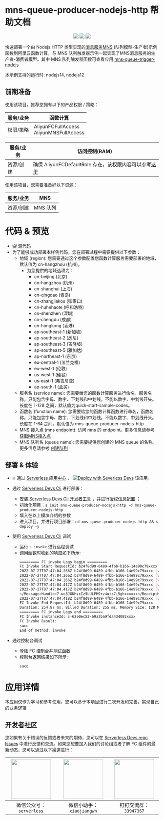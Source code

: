 # mns-queue-producer-nodejs-http 帮助文档

<p align="center" class="flex justify-center">
    <a href="https://www.serverless-devs.com" class="ml-1">
    <img src="http://editor.devsapp.cn/icon?package=mns-queue-producer-nodejs-http&type=packageType">
  </a>
  <a href="http://www.devsapp.cn/details.html?name=mns-queue-producer-nodejs-http" class="ml-1">
    <img src="http://editor.devsapp.cn/icon?package=mns-queue-producer-nodejs-http&type=packageVersion">
  </a>
  <a href="http://www.devsapp.cn/details.html?name=mns-queue-producer-nodejs-http" class="ml-1">
    <img src="http://editor.devsapp.cn/icon?package=mns-queue-producer-nodejs-http&type=packageDownload">
  </a>
</p>

<description>

快速部署一个由 Nodejs HTTP 类型实现的[消息服务MNS](https://help.aliyun.com/document_detail/27414.html) (队列模型-生产者)示例函数到阿里云函数计算，与 MNS 队列触发器示例一起实现了MNS消息服务的生产者-消费者模型。其中 MNS 队列触发器函数可查看应用 [mns-queue-trigger-nodejs](http://www.devsapp.cn/details.html?name=mns-queue-trigger-nodejs)

本示例支持的运行时: nodejs14, nodejs12
</description>

## 前期准备
使用该项目，推荐您拥有以下的产品权限 / 策略：

| 服务/业务 | 函数计算 |     
| --- |  --- |   
| 权限/策略 | AliyunFCFullAccess <br> AliyunMNSFullAccess |

| 服务/业务 | 访问控制(RAM) |     
| --- |  --- |   
| 资源/创建 | 确保 AliyunFCDefaultRole 存在，该权限内容可以参考[这里](https://help.aliyun.com/document_detail/181589.html) |

使用该项目，您需要准备好以下资源：

| 服务/业务 | MNS |     
| --- |  --- |   
| 资源/创建 | MNS 队列 |  

<codepre id="codepre">

# 代码 & 预览

- [ :smiley_cat:  源代码](https://github.com/devsapp/start-fc/blob/main/event-function/mns-queue-producer-nodejs-http)
- 为了能够成功部署本样例代码，您在部署过程中需要提供以下参数：
    - 地域 (region): 您需要通过这个参数配置您函数计算服务需要部署的地域，默认值为 cn-hangzhou (杭州)。
      - 为您提供的地域选项为：
        - cn-beijing (北京)
        - cn-hangzhou (杭州)
        - cn-shanghai (上海)
        - cn-qingdao (青岛)
        - cn-zhangjiakou (张家口)
        - cn-huhehaote (呼和浩特)
        - cn-shenzhen (深圳)
        - cn-chengdu (成都)
        - cn-hongkong (香港)
        - ap-southeast-1 (新加坡)
        - ap-southeast-2 (悉尼)
        - ap-southeast-3 (吉隆坡)
        - ap-southeast-5 (雅加达)
        - ap-northeast-1 (东京)
        - eu-central-1 (法兰克福)
        - eu-west-1 (伦敦)
        - us-west-1 (硅谷)
        - us-east-1 (弗吉尼亚)
        - ap-south-1 (孟买)
    - 服务名 (service name): 您需要给您的函数计算服务进行命名，服务名称，只能包含字母、数字、下划线和中划线。不能以数字、中划线开头。长度在 1-128 之间，默认值为quick-start-sample-codes。
    - 函数名 (function name): 您需要给您的函数计算函数进行命名，函数名称，只能包含字母、数字、下划线和中划线。不能以数字、中划线开头。长度在 1-64 之间。默认值为 mns-queue-producer-nodejs-http
    - MNS 接入点 (mns endpoint): 访问 mns 的 endpoint。更多信息请参考 [获取MNS接入点](https://help.aliyun.com/document_detail/27450.htm?spm=a2c4g.11186623.0.0.58ad3df61rQTlY#section-yhc-ix5-300)
    - MNS 队列名 (queue name): 您需要提供您创建的 MNS queue 的名称。更多信息请参考 [创建队列](https://help.aliyun.com/document_detail/34417.html)

</codepre>

<deploy>

## 部署 & 体验

<appcenter>

-  :fire:  通过 [Serverless 应用中心](https://fcnext.console.aliyun.com/applications/create?template=mns-queue-producer-nodejs-http) ，
[![Deploy with Severless Devs](https://img.alicdn.com/imgextra/i1/O1CN01w5RFbX1v45s8TIXPz_!!6000000006118-55-tps-95-28.svg)](https://fcnext.console.aliyun.com/applications/create?template=mns-queue-producer-nodejs-http)  该应用。 

</appcenter>

- 通过 [Serverless Devs Cli](https://www.serverless-devs.com/serverless-devs/install) 进行部署：
    - [安装 Serverless Devs Cli 开发者工具](https://www.serverless-devs.com/serverless-devs/install) ，并进行[授权信息配置](https://www.serverless-devs.com/fc/config) ；
    - 初始化项目：`s init mns-queue-producer-nodejs-http -d mns-queue-producer-nodejs-http` 
    - 填入在以上模块介绍的参数
    - 进入项目，并进行项目部署：`cd mns-queue-producer-nodejs-http && s deploy -y`
  
- 使用 [Serverless Devs Cli](https://www.serverless-devs.com/serverless-devs/install) 调试
  - 运行 `s invoke` 进行远程调试
  - 调用函数时收到的响应如下所示:
    ```bash
    ========= FC invoke Logs begin =========
    FC Invoke Start RequestId: b24f8d99-6489-4fbb-b166-14e99c79xxxx
    2022-07-27T07:47:04.266Z b24f8d99-6489-4fbb-b166-14e99c79xxxx [verbose] method: POST
    2022-07-27T07:47:04.266Z b24f8d99-6489-4fbb-b166-14e99c79xxxx [verbose] request headers: {"date":"Wed, 27 Jul 2022 07:47:04 GMT","x-mns-version":"2015-06-06","content-type":"application/xml;charset=utf-8","content-length":164,"content-md5":"Mzc4NGZlZGFmYTIwMjM4MmUyZTg0xxxxxxxxxxxxxxxx","authorization":"MNS STS.NUwwV5Nmmxxxxxxxxxxxxxxxx:2pfMiaTGk8OIxxxxxxxxxxx"}
    2022-07-27T07:47:04.266Z b24f8d99-6489-4fbb-b166-14e99c79xxxx [verbose] request body: <?xml version="1.0" encoding="UTF-8"?><Message xmlns="http://mns.aliyuncs.com/doc/v1/"><MessageBody>hello mns</MessageBody><DelaySeconds>20</DelaySeconds></Message>
    2022-07-27T07:47:04.417Z b24f8d99-6489-4fbb-b166-14e99c79xxxx [verbose] statusCode 201
    2022-07-27T07:47:04.417Z b24f8d99-6489-4fbb-b166-14e99c79xxxx [verbose] response headers: {"server":"AliyunMQS","date":"Wed, 27 Jul 2022 07:47:04 GMT","content-type":"text/xml;charset=utf-8","content-length":"279","connection":"keep-alive","x-mns-version":"2015-06-06","x-mns-request-id":"62E0ED78333842C815F2xxxx"}
    </Message>Handle>7-wc8JGKHzcIz5LULFM9rz4utz7i5ghxxxxxx</ReceiptHandle>] response body: <?xml version="1.0" ?>
    2022-07-27T07:47:04.418Z b24f8d99-6489-4fbb-b166-14e99c79xxxx [verbose] Send message succ: MessageID:EB0A77CA80764167483B8948xxxxxxxx,BodyMD5:0C91FF67AF5B07A61C82F0DDxxxxxxxx
    FC Invoke End RequestId: b24f8d99-6489-4fbb-b166-14e99c79xxxx
    Duration: 254.87 ms, Billed Duration: 255 ms, Memory Size: 128 MB, Max Memory Used: 51.38 MB
    ========= FC invoke Logs end =========
    FC Invoke instanceId: c-62e0ec52-b9a3ba9fda434082xxxx
    FC Invoke Result:
    succ
    End of method: invoke
      ```
- 通过控制台调试
  - 登陆 FC 控制台并测试函数
  - 控制台返回结果如下所示:
    ```bash
    succ
    ```
</deploy>

<appdetail id="flushContent">

# 应用详情



本应用仅作为学习和参考使用，您可以基于本项目进行二次开发和完善，实现自己的业务逻辑



</appdetail>

<devgroup>

## 开发者社区

您如果有关于错误的反馈或者未来的期待，您可以在 [Serverless Devs repo Issues](https://github.com/serverless-devs/serverless-devs/issues) 中进行反馈和交流。如果您想要加入我们的讨论组或者了解 FC 组件的最新动态，您可以通过以下渠道进行：

<p align="center">

| <img src="https://serverless-article-picture.oss-cn-hangzhou.aliyuncs.com/1635407298906_20211028074819117230.png" width="130px" > | <img src="https://serverless-article-picture.oss-cn-hangzhou.aliyuncs.com/1635407044136_20211028074404326599.png" width="130px" > | <img src="https://serverless-article-picture.oss-cn-hangzhou.aliyuncs.com/1635407252200_20211028074732517533.png" width="130px" > |
|--- | --- | --- |
| <center>微信公众号：`serverless`</center> | <center>微信小助手：`xiaojiangwh`</center> | <center>钉钉交流群：`33947367`</center> | 

</p>

</devgroup>